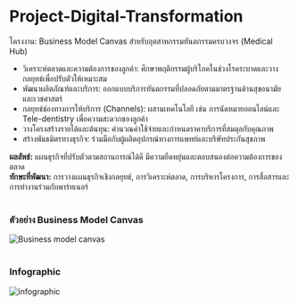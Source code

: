 # Project-Digital-Transformation
โครงงาน: Business Model Canvas สำหรับอุตสาหกรรมทันตกรรมครบวงจร (Medical Hub)

- วิเคราะห์ตลาดและความต้องการของลูกค้า: ศึกษาพฤติกรรมผู้บริโภคในช่วงโรคระบาดและวางกลยุทธ์เพื่อปรับตัวให้เหมาะสม
- พัฒนาผลิตภัณฑ์และบริการ: ออกแบบบริการทันตกรรมที่ปลอดภัยตามมาตรฐานด้านสุขอนามัยและเวชศาสตร์
- กลยุทธ์ช่องทางการให้บริการ (Channels): ผสานเทคโนโลยี เช่น การนัดหมายออนไลน์และ Tele-dentistry เพื่อความสะดวกของลูกค้า
- วางโครงสร้างรายได้และต้นทุน: คำนวณค่าใช้จ่ายและกำหนดราคาบริการที่สมดุลกับคุณภาพ
- สร้างพันธมิตรทางธุรกิจ: ร่วมมือกับผู้ผลิตอุปกรณ์ทางการแพทย์และบริษัทประกันสุขภาพ

**ผลลัพธ์:** แผนธุรกิจที่ปรับตัวตามสถานการณ์ได้ดี มีความยืดหยุ่นและตอบสนองต่อความต้องการของตลาด<br>
**ทักษะที่พัฒนา:** การวางแผนธุรกิจเชิงกลยุทธ์, การวิเคราะห์ตลาด, การบริหารโครงการ, การสื่อสารและการทำงานร่วมกับพาร์ทเนอร์
<br>
<br>
### ตัวอย่าง Business Model Canvas
![Business model canvas](https://github.com/user-attachments/assets/fe7cbc14-d8dd-4ead-9db0-1d12a2345b19)
<br>
<br>
### Infographic
![infographic](https://github.com/user-attachments/assets/c929fa01-ccd3-48dc-b5e5-572ad0e4e2b8)
